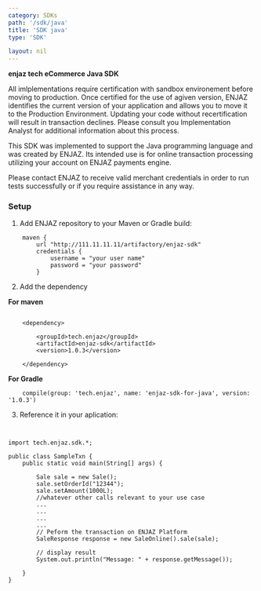 ```yaml
---
category: SDKs
path: '/sdk/java'
title: 'SDK java'
type: 'SDK'

layout: nil
---
```


**enjaz tech eCommerce Java SDK**

All imlplementations require certification with sandbox environement before moving to production. Once certified for the use of agiven version, ENJAZ identifies the current version of your application and allows you to move it to the Production Environment. Updating your code without recertification will result in transaction declines. Please consult you Implementation Analyst for additional information about this process.

This SDK was implemented to support the Java programming language and was created by ENJAZ. Its intended use is for online transaction processing utilizing your account on ENJAZ payments engine.


Please contact ENJAZ to receive valid merchant credentials in order to run tests successfully or if you require assistance in any way.

### Setup

1. Add ENJAZ repository to your Maven or Gradle build:

```
    maven {
        url "http://111.11.11.11/artifactory/enjaz-sdk"
        credentials {
            username = "your user name"
            password = "your password"
        }
```

2. Add the dependency

**For maven**
```

	<dependency>

        <groupId>tech.enjaz</groupId>
        <artifactId>enjaz-sdk</artifactId>
        <version>1.0.3</version>

    </dependency>
```

**For Gradle**
```
    compile(group: 'tech.enjaz', name: 'enjaz-sdk-for-java', version: '1.0.3')
```

3. Reference it in your aplication:

```


import tech.enjaz.sdk.*;

public class SampleTxn {
	public static void main(String[] args) {
	
		Sale sale = new Sale();
		sale.setOrderId("12344");
		sale.setAmount(1000L);
		//whatever other calls relevant to your use case
		...
		...
		...
		...
		// Peform the transaction on ENJAZ Platform
		SaleResponse response = new SaleOnline().sale(sale);

		// display result
		System.out.println("Message: " + response.getMessage());
		
	}
}


